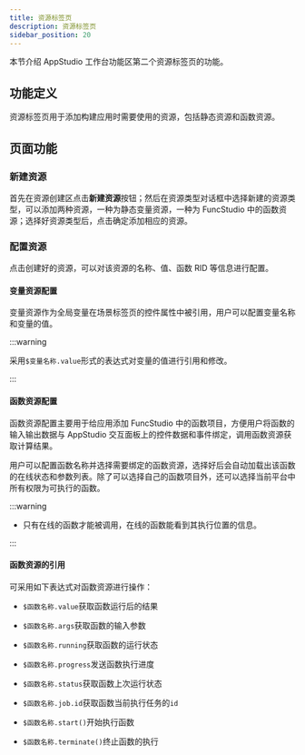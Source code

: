 ```yaml
---
title: 资源标签页
description: 资源标签页
sidebar_position: 20
---
```


本节介绍 AppStudio 工作台功能区第二个资源标签页的功能。

## 功能定义

资源标签页用于添加构建应用时需要使用的资源，包括静态资源和函数资源。

## 页面功能

### 新建资源

首先在资源创建区点击**新建资源**按钮；然后在资源类型对话框中选择新建的资源类型，可以添加两种资源，一种为静态变量资源，一种为 FuncStudio 中的函数资源；选择好资源类型后，点击确定添加相应的资源。

<!-- ![新建资源](./1.png) -->

### 配置资源

点击创建好的资源，可以对该资源的名称、值、函数 RID 等信息进行配置。

#### 变量资源配置

变量资源作为全局变量在场景标签页的控件属性中被引用，用户可以配置变量名称和变量的值。

<!-- ![变量资源配置](./2.png) -->

:::warning

采用`$变量名称.value`形式的表达式对变量的值进行引用和修改。

<!-- ![变量资源配置](./2.png) -->

:::

#### 函数资源配置

函数资源配置主要用于给应用添加 FuncStudio 中的函数项目，方便用户将函数的输入输出数据与 AppStudio 交互面板上的控件数据和事件绑定，调用函数资源获取计算结果。

用户可以配置函数名称并选择需要绑定的函数资源，选择好后会自动加载出该函数的在线状态和参数列表。除了可以选择自己的函数项目外，还可以选择当前平台中所有权限为可执行的函数。

<!-- ![函数资源配置](./2.png) -->

:::warning

- 只有在线的函数才能被调用，在线的函数能看到其执行位置的信息。

:::

#### 函数资源的引用

可采用如下表达式对函数资源进行操作：

- `$函数名称.value`获取函数运行后的结果

- `$函数名称.args`获取函数的输入参数

- `$函数名称.running`获取函数的运行状态

- `$函数名称.progress`发送函数执行进度

- `$函数名称.status`获取函数上次运行状态

- `$函数名称.job.id`获取函数当前执行任务的`id`

- `$函数名称.start()`开始执行函数

- `$函数名称.terminate()`终止函数的执行



